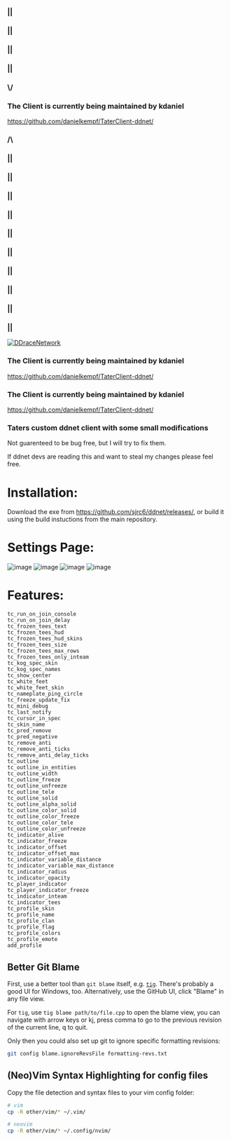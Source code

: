 



### ||  
### ||  
### ||  
### || 
### \\/
### The Client is currently being maintained by kdaniel
https://github.com/danielkempf/TaterClient-ddnet/
### /\
### ||  
### ||  
### ||  
### ||  
### ||  
### ||  
### ||  
### ||  
### ||  
### || 

[![DDraceNetwork](https://ddnet.tw/ddnet-small.png)](https://ddnet.tw) 

### The Client is currently being maintained by kdaniel
https://github.com/danielkempf/TaterClient-ddnet/


### The Client is currently being maintained by kdaniel
https://github.com/danielkempf/TaterClient-ddnet/


### Taters custom ddnet client with some small modifications
Not guarenteed to be bug free, but I will try to fix them. 

If ddnet devs are reading this and want to steal my changes please feel free.  

# Installation:

Download the exe from https://github.com/sjrc6/ddnet/releases/, or build it using the build instuctions from the main repository. 

# Settings Page: 
![image](https://user-images.githubusercontent.com/22122579/182528606-cfb47e19-fb99-47c8-887f-43115ecf1f3e.png)
![image](https://user-images.githubusercontent.com/22122579/182528639-e69d7e35-286d-4d14-9171-4274ef39b2e7.png)
![image](https://user-images.githubusercontent.com/22122579/182528667-cf5bfbbf-ec10-4491-8c1b-21ff3b949715.png)
![image](https://user-images.githubusercontent.com/22122579/182528700-4c8238c3-836e-49c3-9996-68025e7f5d58.png)


# Features:
```
tc_run_on_join_console
tc_run_on_join_delay
tc_frozen_tees_text
tc_frozen_tees_hud
tc_frozen_tees_hud_skins
tc_frozen_tees_size
tc_frozen_tees_max_rows
tc_frozen_tees_only_inteam
tc_kog_spec_skin
tc_kog_spec_names
tc_show_center
tc_white_feet
tc_white_feet_skin
tc_nameplate_ping_circle
tc_freeze_update_fix
tc_mini_debug
tc_last_notify
tc_cursor_in_spec
tc_skin_name 
tc_pred_remove
tc_pred_negative
tc_remove_anti
tc_remove_anti_ticks
tc_remove_anti_delay_ticks
tc_outline
tc_outline_in_entities 
tc_outline_width
tc_outline_freeze
tc_outline_unfreeze
tc_outline_tele
tc_outline_solid
tc_outline_alpha_solid
tc_outline_color_solid
tc_outline_color_freeze
tc_outline_color_tele
tc_outline_color_unfreeze
tc_indicator_alive
tc_indicator_freeze
tc_indicator_offset
tc_indicator_offset_max
tc_indicator_variable_distance
tc_indicator_variable_max_distance
tc_indicator_radius
tc_indicator_opacity
tc_player_indicator
tc_player_indicator_freeze
tc_indicator_inteam
tc_indicator_tees
tc_profile_skin
tc_profile_name
tc_profile_clan
tc_profile_flag
tc_profile_colors
tc_profile_emote
add_profile
```

Better Git Blame
----------------

First, use a better tool than `git blame` itself, e.g. [`tig`](https://jonas.github.io/tig/). There's probably a good UI for Windows, too. Alternatively, use the GitHub UI, click "Blame" in any file view.

For `tig`, use `tig blame path/to/file.cpp` to open the blame view, you can navigate with arrow keys or kj, press comma to go to the previous revision of the current line, q to quit.

Only then you could also set up git to ignore specific formatting revisions:
```bash
git config blame.ignoreRevsFile formatting-revs.txt
```

(Neo)Vim Syntax Highlighting for config files
----------------------------------------
Copy the file detection and syntax files to your vim config folder:

```bash
# vim
cp -R other/vim/* ~/.vim/

# neovim
cp -R other/vim/* ~/.config/nvim/
```

